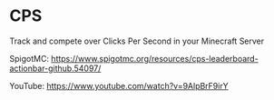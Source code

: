 # CPS
Track and compete over Clicks Per Second in your Minecraft Server

SpigotMC: https://www.spigotmc.org/resources/cps-leaderboard-actionbar-github.54097/

YouTube: https://www.youtube.com/watch?v=9AlpBrF9irY

